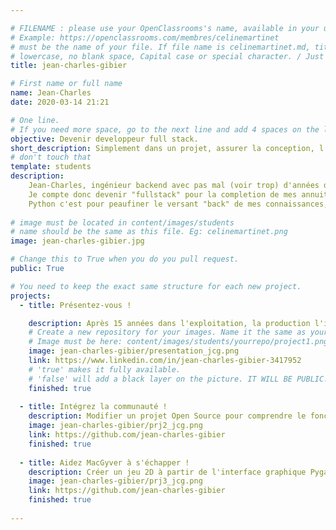 ```yaml
---

# FILENAME : please use your OpenClassrooms's name, available in your url.
# Example: https://openclassrooms.com/membres/celinemartinet
# must be the name of your file. If file name is celinemartinet.md, title is celinemartinet.
# lowercase, no blank space, Capital case or special character. / Just 2 verify smth
title: jean-charles-gibier

# First name or full name
name: Jean-Charles
date: 2020-03-14 21:21

# One line.
# If you need more space, go to the next line and add 4 spaces on the left, as in 'description'.
objective: Devenir developpeur full stack.
short_description: Simplement dans un projet, assurer la conception, l'Ux, le modele, les tests, le developpement, le déploiement, la maintenance, l'architecture, les choix d'infrastructure, le café les pizzas et l'addition SVP 
# don't touch that
template: students
description:
    Jean-Charles, ingénieur backend avec pas mal (voir trop) d'années d'expérience mais nécessitant une remise à niveau inévitable dans ce métier.
    Je compte donc devenir "fullstack" pour la completion de mes annuités ou de mes points je ne sais plus bien :-) 
    Python c'est pour peaufiner le versant "back" de mes connaissances, pour le "front" je verrais après. 
    
# image must be located in content/images/students
# name should be the same as this file. Eg: celinemartinet.png
image: jean-charles-gibier.jpg

# Change this to True when you do you pull request.
public: True

# You need to keep the exact same structure for each new project.
projects:
  - title: Présentez-vous !

    description: Après 15 années dans l'exploitation, la production l'intégration, la gestion d'infrastructure et le développement, je souhaite exercer en tant que "full-stack" Connaissances métier : Archivage électronique, dématérialisation, certification numérique, métiers de la paye, traitements graphiques, numérisation, intégration de services internet / IT, SOA, imagerie 2D, ... Compétences :  Java, & scripting (Perl, Bash,. Python, PowerShell) Reploiement Cloud (AWS/Docker/Git).
    # Create a new repository for your images. Name it the same as your nickname and profile picture.
    # Image must be here: content/images/students/yourrepo/project1.png
    image: jean-charles-gibier/presentation_jcg.png
    link: https://www.linkedin.com/in/jean-charles-gibier-3417952
    # 'true' makes it fully available.
    # 'false' will add a black layer on the picture. IT WILL BE PUBLIC!
    finished: true
    
  - title: Intégrez la communauté !
    description: Modifier un projet Open Source pour comprendre le fonctionnement de Git, de Github et des pullreques
    image: jean-charles-gibier/prj2_jcg.png
    link: https://github.com/jean-charles-gibier
    finished: true
    
  - title: Aidez MacGyver à s'échapper !
    description: Créer un jeu 2D à partir de l'interface graphique Pygame en repsectant les bonnes pratiques du langage.
    image: jean-charles-gibier/prj3_jcg.png
    link: https://github.com/jean-charles-gibier
    finished: true
    
---
```

